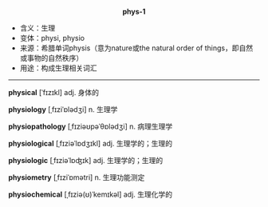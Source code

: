 
**<center>phys-1</center>**

- <span class="definition">含义：生理</span>
- <span class="definition">变体：physi, physio</span>
- <span class="definition">来源：希腊单词physis（意为nature或the natural order of things，即自然或事物的自然秩序）</span>
- <span class="definition">用途：构成生理相关词汇</span>


---


<span class="vocabulary">**physical**</span> [ˈfɪzɪkl] adj. 身体的

<span class="vocabulary">**physiology**</span> [ˌfɪziˈɒlədʒi] n. 生理学

<span class="vocabulary">**physiopathology**</span> [ˌfɪziəʊpəˈθɒlədʒi] n. 病理生理学

<span class="vocabulary">**physiological**</span> [ˌfɪziəˈlɒdʒɪkl] adj. 生理学的；生理的

<span class="vocabulary">**physiologic**</span> [ˌfɪziəˈlɒʤɪk] adj. 生理学的；生理的

<span class="vocabulary">**physiometry**</span> [ˌfɪziˈɒmәtri] n. 生理功能测定

<span class="vocabulary">**physiochemical**</span> [ˌfɪziə(ʊ)ˈkemɪkəl] adj. 生理化学的
